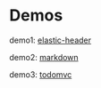# Demos

demo1: [elastic-header](https://hopejs.github.io/hope/demos/elastic-header/index.html)

demo2: [markdown](https://hopejs.github.io/hope/demos/markdown/index.html)

demo3: [todomvc](https://hopejs.github.io/hope/demos/todomvc/index.html)